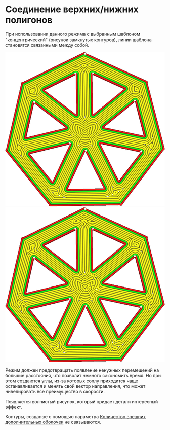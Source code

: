 Соединение верхних/нижних полигонов
====
При использовании данного режима с выбранным шаблоном "концентрический" (рисунок замкнутых контуров), линии шаблона становятся связанными между собой.

![Обычный концентрический шаблон](../../../articles/images/connect_skin_polygons_original.png)
![Все контуры линий становятся неразрывными, соединенные в одну кривую](../../../articles/images/connect_skin_polygons_enabled.png)

Режим должен предотвращать появление ненужных перемещений на большие расстояния, что позволит немного сэкономить время. Но при этом создаются углы, из-за которых соплу приходится чаще останавливается и менять свой вектор направления, что может нивелировать все преимущество в скорости. 

Появляется волнистый рисунок, который придает детали интересный эффект.

Контуры, созданые с помощью параметра [Количество внешних дополнительных оболочек](../shell/skin_outline_count.md) не связываются.
